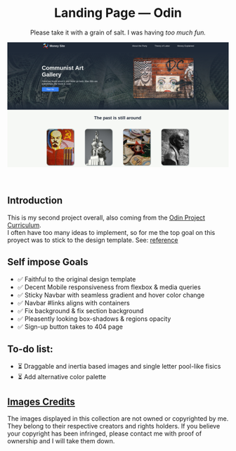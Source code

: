 <div align="center"> 
<h1>Landing Page — Odin </h1>
<p>Please take it with a grain of salt. I was having <em>too much fun.</em></p>
<img src="./preview.png" width="750">
<p><em></em></p>
</div>
<br/>

## Introduction

This is my second project overall, also coming from the [Odin Project Curriculum](https://www.theodinproject.com/lessons/foundations-landing-page). <br/>
I often have too many ideas to implement, so for me the top goal on this proyect was to stick to the design template. See: [reference](./reference-images) 

## Self impose Goals

- ✅ Faithful to the original design template
- ✅ Decent Mobile responsiveness from flexbox & media queries
- ✅ Sticky Navbar with seamless gradient and hover color change
- ✅ Navbar #links aligns with containers
- ✅ Fix background & fix section background
- ✅ Pleasently looking box-shadows & regions opacity
- ✅ Sign-up button takes to 404 page


## To-do list:
- ⏳ Draggable and inertia based images and single letter pool-like fisics
- ⏳ Add alternative color palette


## [Images Credits](./credits.md)

The images displayed in this collection are not owned or copyrighted by me. They belong to their respective creators and rights holders. If you believe your copyright has been infringed, please contact me with proof of ownership and I will take them down.

